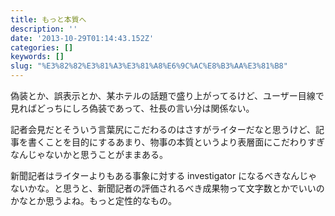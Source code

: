 ```yaml
---
title: もっと本質へ
description: ''
date: '2013-10-29T01:14:43.152Z'
categories: []
keywords: []
slug: "%E3%82%82%E3%81%A3%E3%81%A8%E6%9C%AC%E8%B3%AA%E3%81%B8"
---
```

偽装とか、誤表示とか、某ホテルの話題で盛り上がってるけど、ユーザー目線で見ればどっちにしろ偽装であって、社長の言い分は関係ない。

記者会見だとそういう言葉尻にこだわるのはさすがライターだなと思うけど、記事を書くことを目的にするあまり、物事の本質というより表層面にこだわりすぎなんじゃないかと思うことがままある。

新聞記者はライターよりもある事象に対する investigator になるべきなんじゃないかな。と思うと、新聞記者の評価されるべき成果物って文字数とかでいいのかなとか思うよね。もっと定性的なもの。